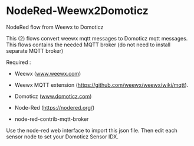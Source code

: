 # NodeRed-Weewx2Domoticz
NodeRed flow from Weewx to Domoticz

This (2) flows convert weewx mqtt messages to Domoticz mqtt messages.
This flows contains the needed MQTT broker (do not need to install separate MQTT broker)

Required :
* Weewx (www.weewx.com)
* Weewx MQTT extension (https://github.com/weewx/weewx/wiki/mqtt).

* Domoticz (www.domoticz.com)

* Node-Red (https://nodered.org/)
* node-red-contrib-mqtt-broker

Use the node-red web interface to import this json file. Then edit each sensor node to set your Domoticz Sensor IDX.




